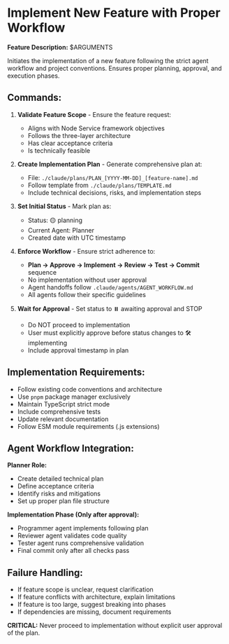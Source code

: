 # Implement New Feature with Proper Workflow

**Feature Description:** $ARGUMENTS

Initiates the implementation of a new feature following the strict agent workflow and project conventions. Ensures proper planning, approval, and execution phases.

## Commands:

1. **Validate Feature Scope** - Ensure the feature request:
   - Aligns with Node Service framework objectives
   - Follows the three-layer architecture
   - Has clear acceptance criteria
   - Is technically feasible

2. **Create Implementation Plan** - Generate comprehensive plan at:
   - File: `./claude/plans/PLAN_[YYYY-MM-DD]_[feature-name].md`
   - Follow template from `./claude/plans/TEMPLATE.md`
   - Include technical decisions, risks, and implementation steps

3. **Set Initial Status** - Mark plan as:
   - Status: 🟡 planning
   - Current Agent: Planner
   - Created date with UTC timestamp

4. **Enforce Workflow** - Ensure strict adherence to:
   - **Plan → Approve → Implement → Review → Test → Commit** sequence
   - No implementation without user approval
   - Agent handoffs follow `.claude/agents/AGENT_WORKFLOW.md`
   - All agents follow their specific guidelines

5. **Wait for Approval** - Set status to ⏸️ awaiting approval and STOP
   - Do NOT proceed to implementation
   - User must explicitly approve before status changes to 🛠 implementing
   - Include approval timestamp in plan

## Implementation Requirements:

- Follow existing code conventions and architecture
- Use `pnpm` package manager exclusively
- Maintain TypeScript strict mode
- Include comprehensive tests
- Update relevant documentation
- Follow ESM module requirements (.js extensions)

## Agent Workflow Integration:

**Planner Role:**
- Create detailed technical plan
- Define acceptance criteria
- Identify risks and mitigations
- Set up proper plan file structure

**Implementation Phase (Only after approval):**
- Programmer agent implements following plan
- Reviewer agent validates code quality
- Tester agent runs comprehensive validation
- Final commit only after all checks pass

## Failure Handling:

- If feature scope is unclear, request clarification
- If feature conflicts with architecture, explain limitations
- If feature is too large, suggest breaking into phases
- If dependencies are missing, document requirements

**CRITICAL:** Never proceed to implementation without explicit user approval of the plan.